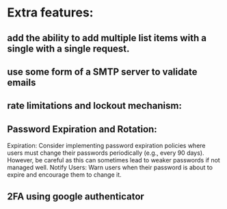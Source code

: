 # Extra features:

## add the ability to add multiple list items with a single with a single request.

## use some form of a SMTP server to validate emails

## rate limitations and lockout mechanism:

## Password Expiration and Rotation:

Expiration: Consider implementing password expiration policies where users must change their passwords periodically (e.g., every 90 days). However, be careful as this can sometimes lead to weaker passwords if not managed well.
Notify Users: Warn users when their password is about to expire and encourage them to change it.

## 2FA using google authenticator
